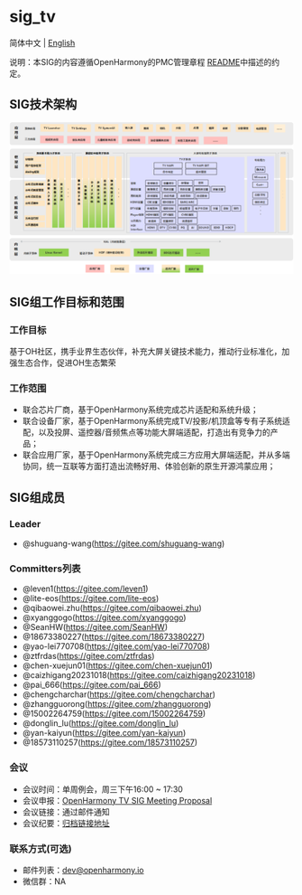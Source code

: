 # sig_tv
简体中文 | [English](./sig_tv.md)

说明：本SIG的内容遵循OpenHarmony的PMC管理章程 [README](../../zh/pmc.md)中描述的约定。

## SIG技术架构
![figures/tv-framework.png](figures/tv-framework.png)

## SIG组工作目标和范围

### 工作目标
基于OH社区，携手业界生态伙伴，补充大屏关键技术能力，推动行业标准化，加强生态合作，促进OH生态繁荣

### 工作范围
 - 联合芯片厂商，基于OpenHarmony系统完成芯片适配和系统升级；
 - 联合设备厂家，基于OpenHarmony系统完成TV/投影/机顶盒等专有子系统适配，以及投屏、遥控器/音频焦点等功能大屏端适配，打造出有竞争力的产品；
 - 联合应用厂家，基于OpenHarmony系统完成三方应用大屏端适配，并从多端协同，统一互联等方面打造出流畅好用、体验创新的原生开源鸿蒙应用；

## SIG组成员

### Leader
- @shuguang-wang(https://gitee.com/shuguang-wang)

### Committers列表
- @leven1(https://gitee.com/leven1)
- @lite-eos(https://gitee.com/lite-eos)
- @qibaowei.zhu(https://gitee.com/qibaowei.zhu)
- @xyanggogo(https://gitee.com/xyanggogo)
- @SeanHW(https://gitee.com/SeanHW)
- @18673380227(https://gitee.com/18673380227)
- @yao-lei770708(https://gitee.com/yao-lei770708)
- @ztfrdas(https://gitee.com/ztfrdas)
- @chen-xuejun01(https://gitee.com/chen-xuejun01)
- @caizhigang20231018(https://gitee.com/caizhigang20231018)
- @pai_666(https://gitee.com/pai_666)
- @chengcharchar(https://gitee.com/chengcharchar)
- @zhangguorong(https://gitee.com/zhangguorong)
- @15002264759(https://gitee.com/15002264759)
- @donglin_lu(https://gitee.com/donglin_lu)
- @yan-kaiyun(https://gitee.com/yan-kaiyun)
- @18573110257(https://gitee.com/18573110257)

### 会议
 - 会议时间：单周例会，周三下午16:00 ~ 17:30
 - 会议申报：[OpenHarmony TV SIG Meeting Proposal](https://docs.qingque.cn/s/home/eZQD5fEgz0p9aMBiO68_Ymyt0?identityId=2JZgg0BEwbM)
 - 会议链接：通过邮件通知
 - 会议纪要：[归档链接地址](https://gitee.com/openharmony-sig/sig-content)

### 联系方式(可选)

- 邮件列表：dev@openharmony.io
- 微信群：NA
